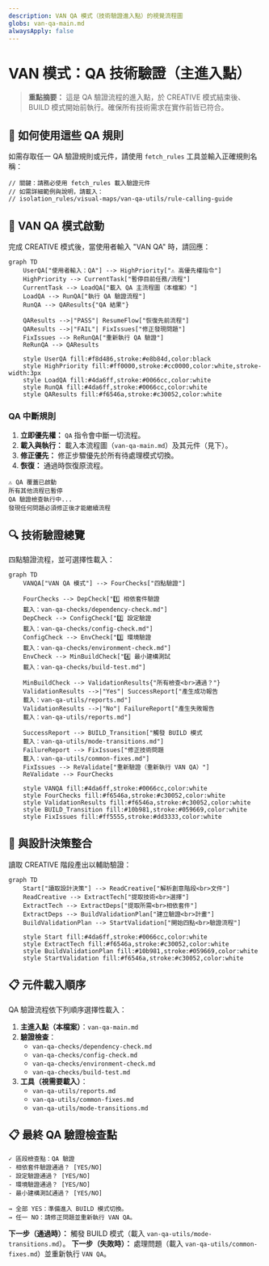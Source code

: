 ```yaml
---
description: VAN QA 模式（技術驗證進入點）的視覺流程圖
globs: van-qa-main.md
alwaysApply: false
---
```


# VAN 模式：QA 技術驗證（主進入點）

> **重點摘要：** 這是 QA 驗證流程的進入點，於 CREATIVE 模式結束後、BUILD 模式開始前執行。確保所有技術需求在實作前皆已符合。

## 📣 如何使用這些 QA 規則

如需存取任一 QA 驗證規則或元件，請使用 `fetch_rules` 工具並輸入正確規則名稱：

```
// 關鍵：請務必使用 fetch_rules 載入驗證元件
// 如需詳細範例與說明，請載入：
// isolation_rules/visual-maps/van-qa-utils/rule-calling-guide
```

## 🚀 VAN QA 模式啟動

完成 CREATIVE 模式後，當使用者輸入 "VAN QA" 時，請回應：

```mermaid
graph TD
    UserQA["使用者輸入：QA"] --> HighPriority["⚠️ 高優先權指令"]
    HighPriority --> CurrentTask["暫停目前任務/流程"]
    CurrentTask --> LoadQA["載入 QA 主流程圖（本檔案）"]
    LoadQA --> RunQA["執行 QA 驗證流程"]
    RunQA --> QAResults{"QA 結果"}

    QAResults -->|"PASS"| ResumeFlow["恢復先前流程"]
    QAResults -->|"FAIL"| FixIssues["修正發現問題"]
    FixIssues --> ReRunQA["重新執行 QA 驗證"]
    ReRunQA --> QAResults

    style UserQA fill:#f8d486,stroke:#e8b84d,color:black
    style HighPriority fill:#ff0000,stroke:#cc0000,color:white,stroke-width:3px
    style LoadQA fill:#4da6ff,stroke:#0066cc,color:white
    style RunQA fill:#4da6ff,stroke:#0066cc,color:white
    style QAResults fill:#f6546a,stroke:#c30052,color:white
```

### QA 中斷規則

1. **立即優先權：** `QA` 指令會中斷一切流程。
2. **載入與執行：** 載入本流程圖（`van-qa-main.md`）及其元件（見下）。
3. **修正優先：** 修正步驟優先於所有待處理模式切換。
4. **恢復：** 通過時恢復原流程。

```
⚠️ QA 覆蓋已啟動
所有其他流程已暫停
QA 驗證檢查執行中...
發現任何問題必須修正後才能繼續流程
```

## 🔍 技術驗證總覽

四點驗證流程，並可選擇性載入：

```mermaid
graph TD
    VANQA["VAN QA 模式"] --> FourChecks["四點驗證"]

    FourChecks --> DepCheck["1️⃣ 相依套件驗證
    載入：van-qa-checks/dependency-check.md"]
    DepCheck --> ConfigCheck["2️⃣ 設定驗證
    載入：van-qa-checks/config-check.md"]
    ConfigCheck --> EnvCheck["3️⃣ 環境驗證
    載入：van-qa-checks/environment-check.md"]
    EnvCheck --> MinBuildCheck["4️⃣ 最小建構測試
    載入：van-qa-checks/build-test.md"]

    MinBuildCheck --> ValidationResults{"所有檢查<br>通過？"}
    ValidationResults -->|"Yes"| SuccessReport["產生成功報告
    載入：van-qa-utils/reports.md"]
    ValidationResults -->|"No"| FailureReport["產生失敗報告
    載入：van-qa-utils/reports.md"]

    SuccessReport --> BUILD_Transition["觸發 BUILD 模式
    載入：van-qa-utils/mode-transitions.md"]
    FailureReport --> FixIssues["修正技術問題
    載入：van-qa-utils/common-fixes.md"]
    FixIssues --> ReValidate["重新驗證（重新執行 VAN QA）"]
    ReValidate --> FourChecks

    style VANQA fill:#4da6ff,stroke:#0066cc,color:white
    style FourChecks fill:#f6546a,stroke:#c30052,color:white
    style ValidationResults fill:#f6546a,stroke:#c30052,color:white
    style BUILD_Transition fill:#10b981,stroke:#059669,color:white
    style FixIssues fill:#ff5555,stroke:#dd3333,color:white
```

## 🔄 與設計決策整合

讀取 CREATIVE 階段產出以輔助驗證：

```mermaid
graph TD
    Start["讀取設計決策"] --> ReadCreative["解析創意階段<br>文件"]
    ReadCreative --> ExtractTech["提取技術<br>選擇"]
    ExtractTech --> ExtractDeps["提取所需<br>相依套件"]
    ExtractDeps --> BuildValidationPlan["建立驗證<br>計畫"]
    BuildValidationPlan --> StartValidation["開始四點<br>驗證流程"]

    style Start fill:#4da6ff,stroke:#0066cc,color:white
    style ExtractTech fill:#f6546a,stroke:#c30052,color:white
    style BuildValidationPlan fill:#10b981,stroke:#059669,color:white
    style StartValidation fill:#f6546a,stroke:#c30052,color:white
```

## 📋 元件載入順序

QA 驗證流程依下列順序選擇性載入：

1. **主進入點（本檔案）**：`van-qa-main.md`
2. **驗證檢查**：
   - `van-qa-checks/dependency-check.md`
   - `van-qa-checks/config-check.md`
   - `van-qa-checks/environment-check.md`
   - `van-qa-checks/build-test.md`
3. **工具（視需要載入）**：
   - `van-qa-utils/reports.md`
   - `van-qa-utils/common-fixes.md`
   - `van-qa-utils/mode-transitions.md`

## 📋 最終 QA 驗證檢查點

```
✓ 區段檢查點：QA 驗證
- 相依套件驗證通過？ [YES/NO]
- 設定驗證通過？ [YES/NO]
- 環境驗證通過？ [YES/NO]
- 最小建構測試通過？ [YES/NO]

→ 全部 YES：準備進入 BUILD 模式切換。
→ 任一 NO：請修正問題並重新執行 VAN QA。
```

**下一步（通過時）：** 觸發 BUILD 模式（載入 `van-qa-utils/mode-transitions.md`）。
**下一步（失敗時）：** 處理問題（載入 `van-qa-utils/common-fixes.md`）並重新執行 `VAN QA`。
